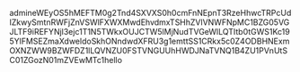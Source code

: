 admineWEyOS5hMEFTM0g2Tnd4SXVXS0h0cmFnNEpnT3RzeHhwcTRPcUdIZkwySmtnRWFjZnVSWlFXWXMwdEhvdmxTSHhZVlVNWFNpMC1BZG05VGJLTF9iREFYNjl3ejc1T1N5TWkxOUJCTW5lMjNudTVGeWlLQTItb0tGWS1Kc195YlFMSEZmaXdweldoSkhONndwdXFRU3g1emttSS1CRkx5c0Z4ODBHNExmOXNZWW9BZWFDZ1lLQVNZU0FSTVNGUUhHWDJNaTVNQ1B4ZU1PVnUtSC01ZGozN01mZVEwMTc1hello
